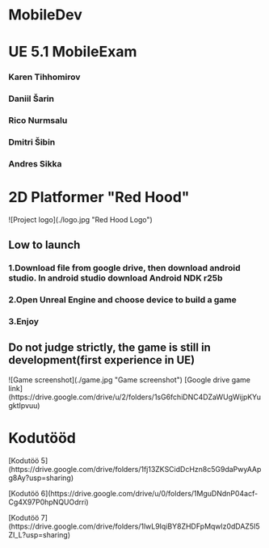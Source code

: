 # MobileDev
<h1>UE 5.1 MobileExam</h1>
<h3>Karen Tihhomirov</h3>
<h3>Daniil Šarin</h3>
<h3>Rico Nurmsalu</h3>
<h3>Dmitri Šibin</h3>
<h3>Andres Sikka</h3>
<p>
<h1>2D Platformer "Red Hood"</h1>
![Project logo](./logo.jpg "Red Hood Logo")
<h2>Low to launch</h2>
<h3>1.Download file from google drive, then download android studio. In android studio download Android NDK r25b</h3>
<h3>2.Open Unreal Engine and choose device to build a game</h3>
<h3>3.Enjoy</h3>
<h2>Do not judge strictly, the game is still in development(first experience in UE)</h2>
![Game screenshot](./game.jpg "Game screenshot")
[Google drive game link](https://drive.google.com/drive/u/2/folders/1sG6fchiDNC4DZaWUgWijpKYugktIpvuu)

<h1>Kodutööd</h1>
[Kodutöö 5](https://drive.google.com/drive/folders/1fj13ZKSCidDcHzn8c5G9daPwyAApg8Ay?usp=sharing)
<p>
[Kodutöö 6](https://drive.google.com/drive/u/0/folders/1MguDNdnP04acf-Cg4X97P0hpNQUOdrri)
<p>
[Kodutöö 7](https://drive.google.com/drive/folders/1lwL9IqiBY8ZHDFpMqwlz0dDAZ5I5ZI_L?usp=sharing)
